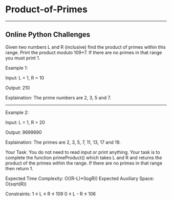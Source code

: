# Product-of-Primes
-----------------------------------------
Online Python Challenges
----------------------------------------

Given two numbers L and R (inclusive) find the product of primes within this range. Print the product modulo 109+7. If there are no primes in that range you must print 1.

Example 1:

Input: L = 1, R = 10

Output: 210

Explaination: The prime numbers are 
2, 3, 5 and 7.

------------------------------------------------



Example 2:

Input: L = 1, R = 20

Output: 9699690


Explaination: The primes are 2, 3, 
5, 7, 11, 13, 17 and 19.


Your Task:
You do not need to read input or print anything. Your task is to complete the function primeProduct() which takes L and R and returns the product of the primes within the range. If there are no primes in that range then return 1.

Expected Time Complexity: O((R-L)*(logR))
Expected Auxiliary Space: O(sqrt(R))

Constraints:
1 ≤ L ≤ R ≤ 109
0 ≤ L - R ≤ 106  
